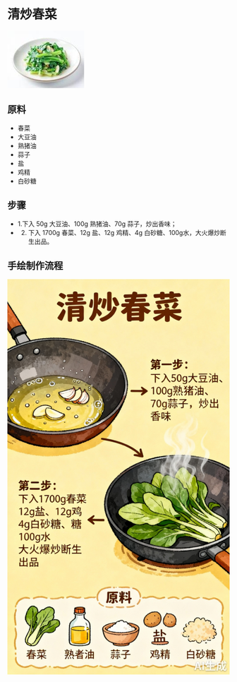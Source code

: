 # 清炒春菜

![清炒春菜](../images/清炒春菜.jpg)


## 原料

- 春菜
- 大豆油
- 熟猪油
- 蒜子
- 盐
- 鸡精
- 白砂糖

## 步骤
- 1.下入 50g 大豆油、100g 熟猪油、70g 蒜子，炒出香味；
- 2. 下入 1700g 春菜、12g 盐、12g 鸡精、4g 白砂糖、100g水，大火爆炒断生出品。

## 手绘制作流程

![手绘制作流程](../images/炒菜/清炒春菜.jpg)

